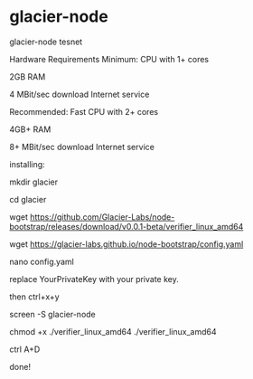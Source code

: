# glacier-node
glacier-node tesnet

Hardware Requirements
Minimum:
CPU with 1+ cores

2GB RAM

4 MBit/sec download Internet service

Recommended:
Fast CPU with 2+ cores

4GB+ RAM

8+ MBit/sec download Internet service


installing:

mkdir glacier

cd glacier

wget https://github.com/Glacier-Labs/node-bootstrap/releases/download/v0.0.1-beta/verifier_linux_amd64

wget https://glacier-labs.github.io/node-bootstrap/config.yaml

nano config.yaml

replace YourPrivateKey with your private key.

then ctrl+x+y

screen -S glacier-node

chmod +x ./verifier_linux_amd64
./verifier_linux_amd64

ctrl A+D

done!



















